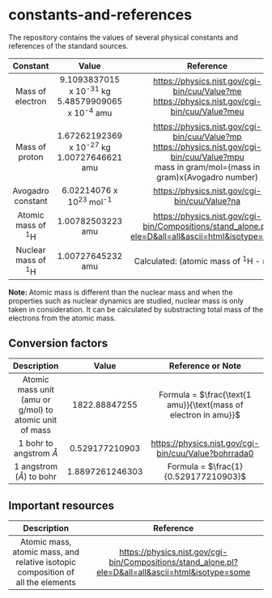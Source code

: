 # constants-and-references
The repository contains the values of several physical constants and references of the standard sources. 



| Constant | Value | Reference |
|:----------:|:-------:|:------:|
|Mass of electron| 9.1093837015 x 10<sup>-31</sup> kg </br> 5.48579909065 x 10<sup>-4</sup> amu |https://physics.nist.gov/cgi-bin/cuu/Value?me </br> https://physics.nist.gov/cgi-bin/cuu/Value?meu|search_for=electron+mass|
|Mass of proton| 1.67262192369 x 10<sup>-27</sup> kg </br> 1.00727646621 amu |https://physics.nist.gov/cgi-bin/cuu/Value?mp </br>https://physics.nist.gov/cgi-bin/cuu/Value?mpu</br> mass in gram/mol=(mass in gram)x(Avogadro number)|
|Avogadro constant |6.02214076 x 10<sup>23</sup> mol<sup>-1</sup>|https://physics.nist.gov/cgi-bin/cuu/Value?na|
|Atomic mass of <sup>1</sup>H |1.00782503223 amu |https://physics.nist.gov/cgi-bin/Compositions/stand_alone.pl?ele=D&all=all&ascii=html&isotype=some  |
|Nuclear mass of <sup>1</sup>H|1.00727645232 amu |Calculated: (atomic mass of <sup>1</sup>H - m<sub>e<sup>-</sup></sub>)|

<b> Note: </b> Atomic mass is different than the nuclear mass and when the properties such as nuclear dynamics are studied, nuclear mass is only taken in consideration.
It can be calculated by substracting total mass of the electrons from the atomic mass.

## Conversion factors

|Description|Value|Reference or Note|
|:---:|:---:|:---:|
|Atomic mass unit (amu or g/mol) to atomic unit of mass|1822.88847255|Formula = $\frac{\text{1 amu}}{\text{mass of electron in amu}}$|
|1 bohr to angstrom $\mathring{A}$|0.529177210903 |https://physics.nist.gov/cgi-bin/cuu/Value?bohrrada0|
|1 angstrom ($\mathring{A}$) to bohr|1.8897261246303 |Formula = $\frac{1}{0.529177210903}$|

## Important resources ##
|Description|Reference|
|:---:|:---:|
|Atomic mass, atomic mass, and relative isotopic composition of all the elements|https://physics.nist.gov/cgi-bin/Compositions/stand_alone.pl?ele=D&all=all&ascii=html&isotype=some|
